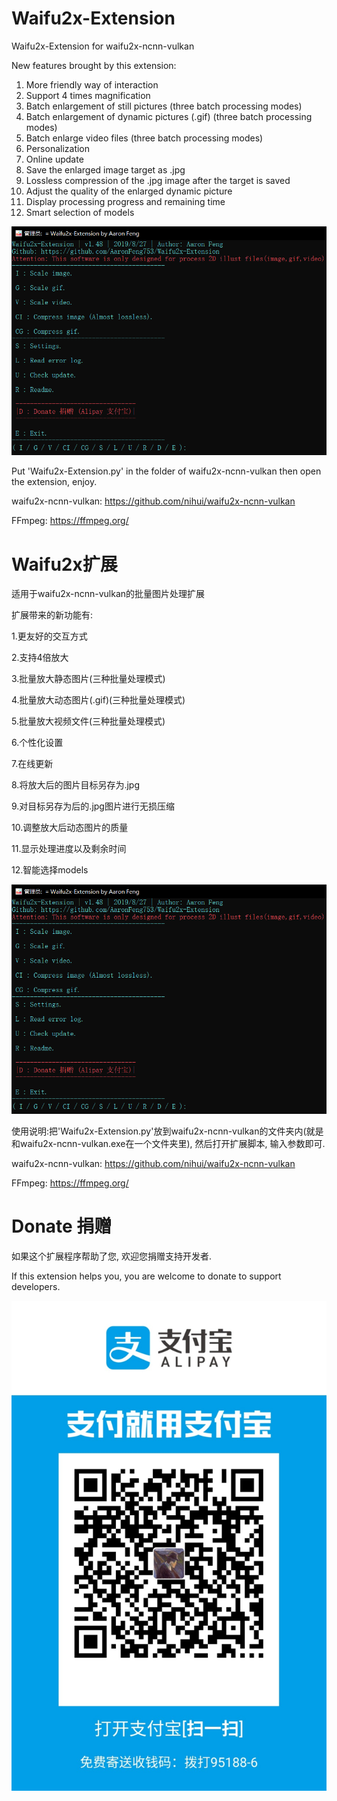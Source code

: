 # Waifu2x-Extension
Waifu2x-Extension for waifu2x-ncnn-vulkan

New features brought by this extension:
1. More friendly way of interaction
2. Support 4 times magnification
3. Batch enlargement of still pictures (three batch processing modes)
4. Batch enlargement of dynamic pictures (.gif) (three batch processing modes)
5. Batch enlarge video files (three batch processing modes)
6. Personalization
7. Online update
8. Save the enlarged image target as .jpg
9. Lossless compression of the .jpg image after the target is saved
10. Adjust the quality of the enlarged dynamic picture
11. Display processing progress and remaining time
12. Smart selection of models

![mainmenu](/screenshot/mainmenu.png)

Put 'Waifu2x-Extension.py' in the folder of waifu2x-ncnn-vulkan then open the extension, enjoy.

waifu2x-ncnn-vulkan:
https://github.com/nihui/waifu2x-ncnn-vulkan

FFmpeg:
https://ffmpeg.org/

# Waifu2x扩展
适用于waifu2x-ncnn-vulkan的批量图片处理扩展

扩展带来的新功能有:

1.更友好的交互方式

2.支持4倍放大

3.批量放大静态图片(三种批量处理模式)

4.批量放大动态图片(.gif)(三种批量处理模式)

5.批量放大视频文件(三种批量处理模式)

6.个性化设置

7.在线更新

8.将放大后的图片目标另存为.jpg

9.对目标另存为后的.jpg图片进行无损压缩

10.调整放大后动态图片的质量

11.显示处理进度以及剩余时间

12.智能选择models

![mainmenu](/screenshot/mainmenu.png)

使用说明:把'Waifu2x-Extension.py'放到waifu2x-ncnn-vulkan的文件夹内(就是和waifu2x-ncnn-vulkan.exe在一个文件夹里), 然后打开扩展脚本, 输入参数即可.

waifu2x-ncnn-vulkan:
https://github.com/nihui/waifu2x-ncnn-vulkan

FFmpeg: 
https://ffmpeg.org/

# Donate 捐赠

如果这个扩展程序帮助了您, 欢迎您捐赠支持开发者.

If this extension helps you, you are welcome to donate to support developers.

![donate](/donate.jpg)
